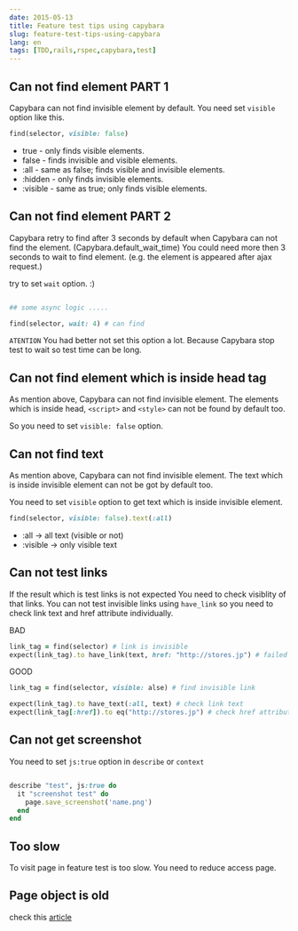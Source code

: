 ```yaml
---
date: 2015-05-13
title: Feature test tips using capybara
slug: feature-test-tips-using-capybara
lang: en
tags: [TDD,rails,rspec,capybara,test]
---
```


##  Can not find element PART 1

Capybara can not find invisible element by default.
You need set `visible` option like this.

```ruby
find(selector, visible: false)
```

* true - only finds visible elements.
* false - finds invisible and visible elements.
* :all - same as false; finds visible and invisible elements.
* :hidden - only finds invisible elements.
* :visible - same as true; only finds visible elements.

##  Can not find element PART 2

Capybara retry to find after 3 seconds by default when Capybara can not find the element. (Capybara.default_wait_time)
You could need more then 3 seconds to wait to find element. (e.g. the element is appeared after ajax request.)

try to set `wait` option. :)

```ruby

## some async logic .....

find(selector, wait: 4) # can find
```

`ATENTION`
You had better not set this option a lot. Because Capybara stop test to wait so test time can be long.

## Can not find element which is inside head tag

As mention above, Capybara can not find invisible element.
The elements which is inside head, `<script>` and `<style>` can not be found by default too.

So you need to set `visible: false` option.

## Can not find text

As mention above, Capybara can not find invisible element.
The text which is inside invisible element can not be got by default too.

You need to set `visible` option to  get text which is inside invisible element.

```ruby
find(selector, visible: false).text(:all)
```

* :all → all text (visible or not)
* :visible → only visible text

## Can not test links

If the result which is test links is not expected You need to check visiblity of that links.
You can not test invisible links using `have_link` so you need to check link text and href attribute individually.

BAD

```ruby
link_tag = find(selector) # link is invisible
expect(link_tag).to have_link(text, href: "http://stores.jp") # failed
```

GOOD

```ruby
link_tag = find(selector, visible: alse) # find invisible link

expect(link_tag).to have_text(:all, text) # check link text
expect(link_tag[:href]).to eq("http://stores.jp") # check href attribute
```

## Can not get screenshot

You need to set `js:true` option in `describe` or `context`

```ruby

describe "test", js:true do
  it "screenshot test" do
    page.save_screenshot('name.png')
  end
end
```


## Too slow

To visit page in feature test is too slow.
You need to reduce access page.

## Page object is old

check this [article](http://blog.tomoyukikashiro.me/post/try-to-page-reset-capybara/)
